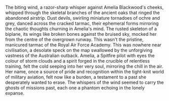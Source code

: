The biting wind, a razor-sharp whisper against Amelia Blackwood's cheeks, whipped through the skeletal branches of the ancient oaks that ringed the abandoned airstrip.  Dust devils, swirling miniature tornadoes of ochre and grey, danced across the cracked tarmac, their ephemeral forms mirroring the chaotic thoughts churning in Amelia's mind.  The rusted skeleton of a biplane, its wings like broken bones against the bruised sky, mocked her from the centre of the overgrown runway.  This wasn't the pristine, manicured tarmac of the Royal Air Force Academy.  This was nowhere near civilisation, a desolate speck on the map swallowed by the unforgiving vastness of the Australian outback.  Amelia, a Spitfire pilot with eyes the colour of storm clouds and a spirit forged in the crucible of relentless training, felt the cold seeping into her very soul, mirroring the chill in the air.  Her name, once a source of pride and recognition within the tight-knit world of military aviation, felt now like a burden, a testament to a past she desperately wanted to erase.  The whispers of the wind seemed to carry the ghosts of missions past, each one a phantom echoing in the lonely expanse.
